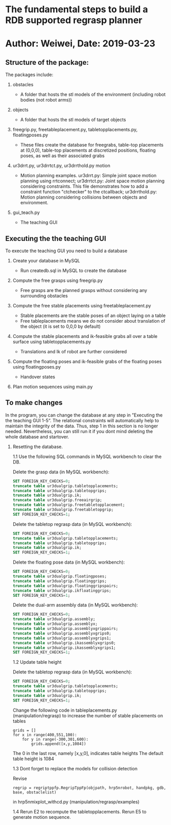 # The fundamental steps to build a RDB supported regrasp planner
# Author: Weiwei, Date: 2019-03-23

## Structure of the package:

The packages include:
1. obstacles
    * A folder that hosts the stl models of the environment (including robot bodies (not robot arms))

2. objects
    * A folder that hosts the stl models of target objects

4. freegrip.py, freetableplacement.py, tabletopplacements.py, floatingposes.py
    * These files create the database for freegrabs, table-top placements at (0,0,0), 
    table-top placements at discretized positions, floating poses, as well as their associated grabs

5. ur3drrt.py, ur3drrtct.py, ur3drrthold.py motion
    * Motion planning examples. ur3drrt.py: Simple joint space motion planning using rrtconnect; 
    ur3drrtct.py: Joint space motion planning considering constraints. This file demonstrates how 
    to add a constraint function "ctchecker" to the ctcallback; ur3drrthold.py: Motion planning considering
    collisions between objects and environment.
   
6. gui_teach.py
    * The teaching GUI

## Executing the the teaching GUI

To execute the teaching GUI you need to build a database

1. Create your database in MySQL
    * Run createdb.sql in MySQL to create the database
    
2. Compute the free grasps using freegrip.py
    * Free grasps are the planned grasps without considering any surrounding obstacles

3. Compute the free stable placements using freetableplacement.py
    * Stable placements are the stable poses of an object laying on a table
    * Free tableplacements means we do not consider about translation of the object (it is set to 0,0,0 by default)

4. Compute the stable placements and ik-feasible grabs all over a table surface using tabletopplacements.py
    * Translations and Ik of robot are further considered

5. Compute the floating poses and ik-feasible grabs of the floating poses using floatingposes.py
    * Handover states

6. Plan motion sequences using main.py

## To make changes

In the program, you can change the database at any step in ”Executing the the teaching GUI 1-5“. The relational constraints will automatically help to
maintain the integrity of the data. Thus, step 1 in this section is no longer needed.
Nevertheless, you can still run it if you dont mind deleting the whole database and startover.

1. Resetting the database.

    1.1 Use the following SQL commands in MySQL workbench to clear the DB.

    Delete the grasp data (in MySQL workbench):
    ```sql
    SET FOREIGN_KEY_CHECKS=0;
    truncate table ur3dualgrip.tabletopplacements;
    truncate table ur3dualgrip.tabletopgrips;
    truncate table ur3dualgrip.ik;
    truncate table ur3dualgrip.freeairgrip;
    truncate table ur3dualgrip.freetabletopplacement;
    truncate table ur3dualgrip.freetabletopgrip;
    SET FOREIGN_KEY_CHECKS=1;
    ```

    Delete the tabletop regrasp data (in MySQL workbench):
    ```sql
    SET FOREIGN_KEY_CHECKS=0;
    truncate table ur3dualgrip.tabletopplacements;
    truncate table ur3dualgrip.tabletopgrips;
    truncate table ur3dualgrip.ik;
    SET FOREIGN_KEY_CHECKS=1;
    ```

    Delete the floating pose data (in MySQL workbench):
    ```sql
    SET FOREIGN_KEY_CHECKS=0;
    truncate table ur3dualgrip.floatingposes;
    truncate table ur3dualgrip.floatinggrips;
    truncate table ur3dualgrip.floatinggripspairs;
    truncate table ur3dualgrip.ikfloatinggrips;
    SET FOREIGN_KEY_CHECKS=1;
    ```

    Delete the dual-arm assembly data (in MySQL workbench):
    ```sql
    SET FOREIGN_KEY_CHECKS=0;
    truncate table ur3dualgrip.assembly;
    truncate table ur3dualgrip.assemblyx;
    truncate table ur3dualgrip.assemblyxgrippairs;
    truncate table ur3dualgrip.assemblyxgrips0;
    truncate table ur3dualgrip.assemblyxgrips1;
    truncate table ur3dualgrip.ikassemblyxgrips0;
    truncate table ur3dualgrip.ikassemblyxgrips1;
    SET FOREIGN_KEY_CHECKS=1;
    ```

    1.2 Update table height

    Delete the tabletop regrasp data (in MySQL workbench):
    ```sql
    SET FOREIGN_KEY_CHECKS=0;
    truncate table ur3dualgrip.tabletopplacements;
    truncate table ur3dualgrip.tabletopgrips;
    truncate table ur3dualgrip.ik;
    SET FOREIGN_KEY_CHECKS=1;
    ```

    Change the following code in tableplacements.py (manipulation/regrasp) to increase 
    the number of stable placements on tables
    ```
    grids = []
    for x in range(400,551,100):
        for y in range(-300,301,600):
            grids.append([x,y,1084])
    ```
    The 0 in the last row, namely [x,y,0], indicates table heights
    The default table height is 1084

    1.3 Dont forget to replace the models for collision detection

    Revise
    ```
    regrip = regriptppfp.RegripTppFp(objpath, hrp5nrobot, handpkg, gdb, base, obstaclelist)
    ```
    in hrp5nmixplot_withcd.py (manipulation/regrasp/examples)

    1.4 Rerun E2 to recompute the tabletopplacements. Rerun E5 to generate motion sequence.
